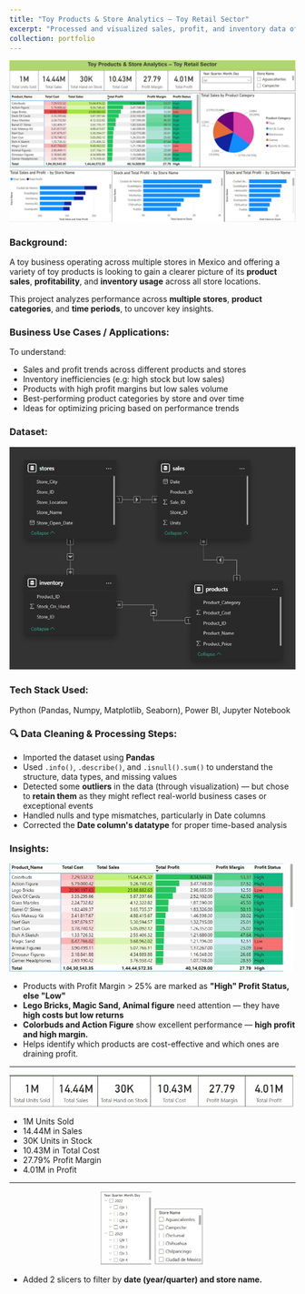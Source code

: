 ```yaml
---
title: "Toy Products & Store Analytics – Toy Retail Sector"
excerpt: "Processed and visualized sales, profit, and inventory data of a multi-store toy business in Mexico to uncover product trends, pricing strategies, and stock inefficiencies using Python and Power BI.<br/><img src='/images/ToySales_Dashboard.jpg'  style='width: 51%; height: auto;  margin-top: 10px;'/>"
collection: portfolio
---
```



<img src='/images/ToySales_Dashboard.jpg'>


### Background:

A toy business operating across multiple stores in Mexico and offering a variety of toy products is looking to gain a clearer picture of its **product sales**, **profitability**, and **inventory usage** across all store locations.

This project analyzes performance across **multiple stores**, **product categories**, and **time periods**, to uncover key insights.

### Business Use Cases / Applications:

To understand:
- Sales and profit trends across different products and stores
- Inventory inefficiencies (e.g: high stock but low sales)
- Products with high profit margins but low sales volume
- Best-performing product categories by store and over time
- Ideas for optimizing pricing based on performance trends

### Dataset:

<img src='/images/ToySales_DataModeling.jpg' width="800px">

### Tech Stack Used:

Python (Pandas, Numpy, Matplotlib, Seaborn), Power BI, Jupyter Notebook

### 🔍 Data Cleaning & Processing Steps:

- Imported the dataset using **Pandas**
- Used `.info()`, `.describe()`, and `.isnull().sum()` to understand the structure, data types, and missing values
- Detected some **outliers** in the data (through visualization) — but chose to **retain them** as they might reflect real-world business cases or exceptional events
- Handled nulls and type mismatches, particularly in Date columns
- Corrected the **Date column's datatype** for proper time-based analysis

### Insights:

<img src="/images/ToySales_Table.jpg" width="500px">

- Products with Profit Margin > 25% are marked as **"High" Profit Status, else "Low"**
- **Lego Bricks, Magic Sand, Animal figure** need attention — they have **high costs but low returns**
- **Colorbuds and Action Figure** show excellent performance — **high profit and high margin.**
- Helps identify which products are cost-effective and which ones are draining profit.

---- 

<img src="/images/ToySales_KKPPI.jpg" width="500px">

- 1M Units Sold
- 14.44M in Sales
- 30K Units in Stock
- 10.43M in Total Cost
- 27.79% Profit Margin
- 4.01M in Profit

---

<p align="center">
  <img src="/images/Slicer1.jpg" width="90px" style="display: inline-block;">
  <img src="/images/Slicer2.jpg" width="90px" style="display: inline-block;">
</p>

- Added 2 slicers to filter by **date (year/quarter) and store name.**
